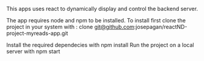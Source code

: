 This apps uses react to dynamically display and control the backend server.

The app requires node and npm to be installed.
To install first clone the project in your system with : clone git@github.com:josepagan/reactND-project-myreads-app.git

Install the required dependecies with npm install
Run the project on a local server with npm start
